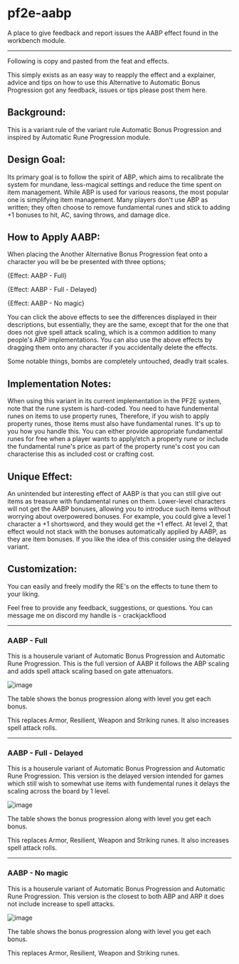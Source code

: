 # pf2e-aabp
 A place to give feedback and report issues the AABP effect found in the workbench module.

---

Following is copy and pasted from the feat and effects.

This simply exists as an easy way to reapply the effect and a explainer, advice and tips on how to use this Alternative to Automatic Bonus Progression got any feedback, issues or tips please post them here.



## Background:

This is a variant rule of the variant rule Automatic Bonus Progression and inspired by Automatic Rune Progression module. 



## Design Goal:

Its primary goal is to follow the spirit of ABP, which aims to recalibrate the system for mundane, less-magical settings and reduce the time spent on item management. While ABP is used for various reasons, the most popular one is simplifying item management. Many players don't use ABP as written; they often choose to remove fundamental runes and stick to adding +1 bonuses to hit, AC, saving throws, and damage dice.



## How to Apply AABP:

When placing the Another Alternative Bonus Progression feat onto a character you will be be presented with three options;



{Effect: AABP - Full}



{Effect: AABP - Full - Delayed}



{Effect: AABP - No magic}



You can click the above effects to see the differences displayed in their descriptions, but essentially, they are the same, except that for the one that does not give spell attack scaling, which is a common addition to many people's ABP implementations. You can also use the above effects by dragging them onto any character if you accidentally delete the effects.

Some notable things, bombs are completely untouched, deadly trait scales.


## Implementation Notes:

When using this variant in its current implementation in the PF2E system, note that the rune system is hard-coded. You need to have fundemental runes on items to use property runes, Therefore, if you wish to apply property runes, those items must also have fundamental runes. It's up to you how you handle this. You can either provide appropriate fundamental runes for free when a player wants to apply/etch a property rune or include the fundamental rune's price as part of the property rune's cost you can characterise this as included cost or crafting cost.



## Unique Effect:
An unintended but interesting effect of AABP is that you can still give out items as treasure with fundamental runes on them. Lower-level characters will not get the AABP bonuses, allowing you to introduce such items without worrying about overpowered bonuses. For example, you could give a level 1 character a +1 shortsword, and they would get the +1 effect. At level 2, that effect would not stack with the bonuses automatically applied by AABP, as they are item bonuses. If you like the idea of this consider using the delayed variant.



## Customization:
You can easily and freely modify the RE's on the effects to tune them to your liking. 


Feel free to provide any feedback, suggestions, or questions. You can message me on discord my handle is - crackjackflood

---

### AABP - Full
This is a houserule variant of Automatic Bonus Progression and Automatic Rune Progression. This is the full version of AABP it follows the ABP scaling and adds spell attack scaling based on gate attenuators.

![image](https://github.com/CrackJackFlood/pf2e-aabp/assets/49882452/c095e927-f2a3-4f23-92ef-9bccdf4727f4)

The table shows the bonus progression along with level you get each bonus. 

This replaces Armor, Resilient, Weapon and Striking runes. It also increases spell attack rolls.

---

### AABP - Full - Delayed
This is a houserule variant of Automatic Bonus Progression and Automatic Rune Progression. This version is the delayed version intended for games which still wish to somewhat use items with fundemental runes it delays the scaling across the board by 1 level.

![image](https://github.com/CrackJackFlood/pf2e-aabp/assets/49882452/824def0f-0f18-4314-9099-6384a6fe7e63)

The table shows the bonus progression along with level you get each bonus. 

This replaces Armor, Resilient, Weapon and Striking runes. It also increases spell attack rolls.

---

### AABP - No magic
This is a houserule variant of Automatic Bonus Progression and Automatic Rune Progression. This version is the closest to both ABP and ARP it does not include increase to spell attacks.

![image](https://github.com/CrackJackFlood/pf2e-aabp/assets/49882452/7b36ca04-23d7-4769-91b2-96ac6854373b)

The table shows the bonus progression along with level you get each bonus. 

This replaces Armor, Resilient, Weapon and Striking runes. 
